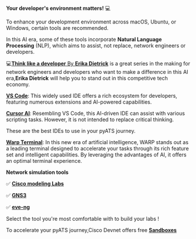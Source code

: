 **Your developer's environment matters!**  💻

To enhance your development environment across macOS, Ubuntu, or Windows, certain tools are recommended.

In this AI era, some of these tools incorporate **Natural Language Processing** (NLP), which aims to assist, not replace, network engineers or developers.

💻[**Think like a developer** By **Erika Dietrick**](https://www.youtube.com/playlist?list=PLvfm4aNXLC8wiJs-YGVQXUwukv06z5NJS) is a great series in the making for network engineers and developers who want to make a difference in this AI era,**Erika Dietrick** will help you to stand out in this competitive tech economy.

[**VS Code**](https://code.visualstudio.com/): This widely used IDE offers a rich ecosystem for developers, featuring numerous extensions and AI-powered capabilities.

[**Cursor AI**](https://www.cursor.com/): Resembling VS Code, this AI-driven IDE can assist with various scripting tasks. However, it is not intended to replace critical thinking.

These are the best IDEs to use in your pyATS journey. 

[**Warp Terminal**](https://www.warp.dev/): In this new era of artificial intelligence, WARP  stands out as a leading terminal designed to accelerate your tasks through its rich feature set and intelligent capabilities. By leveraging the advantages of AI, it offers an optimal terminal experience.

**Network simulation tools** 

✅ [**Cisco modeling Labs**](https://developer.cisco.com/docs/modeling-labs/cml-free/#cisco-modeling-labs---free) 

✅ [**GNS3**](https://gns3.com/software/download) 

✅ [**eve-ng**](https://www.eve-ng.net/)

Select the tool you're most comfortable with to build your labs !


To accelerate your pyATS journey,Cisco Devnet offers free [**Sandboxes**](https://developer.cisco.com/site/sandbox/)

